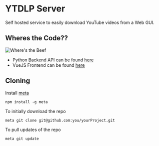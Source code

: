 # YTDLP Server
Self hosted service to easily download YouTube videos from a Web GUI.

## Wheres the Code?? 
![Where's the Beef](https://media0.giphy.com/media/VXxFEcDnNvxqU/giphy.gif?cid=ecf05e47m9h5di687aum6txdk96x5tufohmy1psa7na2mvgq&rid=giphy.gif&ct=g)

* Python Backend API can be found [here](https://github.com/CGBassPlayer/ytdlp-server-backend)
* VueJS Frontend can be found [here](https://github.com/CGBassPlayer/ytdlp-server-frontend)

## Cloning
Install [meta](https://github.com/mateodelnorte/meta)
```
npm install -g meta
```

To initially download the repo
```
meta git clone git@github.com:you/yourProject.git
```
To pull updates of the repo
```
meta git update
```
